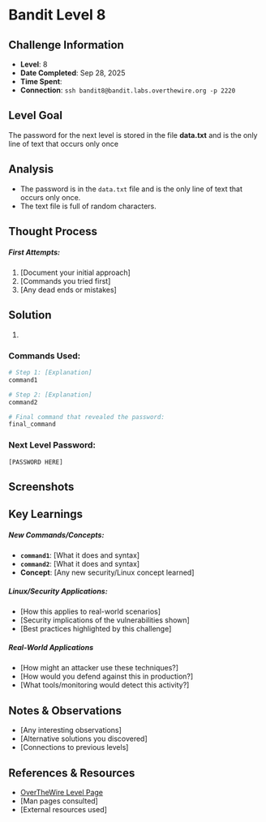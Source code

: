# Bandit Level 8

## Challenge Information
- **Level**: 8
- **Date Completed**: Sep 28, 2025
- **Time Spent**: 
- **Connection**: `ssh bandit8@bandit.labs.overthewire.org -p 2220`

## Level Goal

The password for the next level is stored in the file **data.txt** and is the only line of text that occurs only once

## Analysis
- The password is in the `data.txt` file and is the only line of text that occurs only once.
- The text file is full of random characters.

## Thought Process
##### First Attempts:
1. [Document your initial approach]
2. [Commands you tried first]
3. [Any dead ends or mistakes]
## Solution
1. 

### Commands Used:
```bash
# Step 1: [Explanation]
command1

# Step 2: [Explanation]  
command2

# Final command that revealed the password:
final_command
```
### Next Level Password: 
```
[PASSWORD HERE]
```
## Screenshots


## Key Learnings
##### New Commands/Concepts:
- **`command1`**: [What it does and syntax]
- **`command2`**: [What it does and syntax]
- **Concept**: [Any new security/Linux concept learned]

##### Linux/Security Applications:
- [How this applies to real-world scenarios]
- [Security implications of the vulnerabilities shown]
- [Best practices highlighted by this challenge]

##### Real-World Applications
- [How might an attacker use these techniques?]
- [How would you defend against this in production?]
- [What tools/monitoring would detect this activity?]

## Notes & Observations
- [Any interesting observations]
- [Alternative solutions you discovered]
- [Connections to previous levels]

## References & Resources
- [OverTheWire Level Page](http://overthewire.org/wargames/bandit/bandit{{LEVEL_NUMBER}}.html)
- [Man pages consulted]
- [External resources used]
